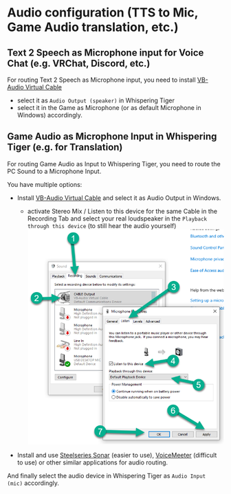 # Audio configuration (TTS to Mic, Game Audio translation, etc.)

## Text 2 Speech as Microphone input for Voice Chat (e.g. VRChat, Discord, etc.)
For routing Text 2 Speech as Microphone input, you need to install [VB-Audio Virtual Cable](https://vb-audio.com/Cable/)
- select it as `Audio Output (speaker)` in Whispering Tiger
- select it in the Game as Microphone (or as default Microphone in Windows) accordingly.

## Game Audio as Microphone Input in Whispering Tiger (e.g. for Translation)
For routing Game Audio as Input to Whispering Tiger, you need to route the PC Sound to a Microphone Input.
  
  You have multiple options:
  - Install [VB-Audio Virtual Cable](https://vb-audio.com/Cable/) and select it as Audio Output in Windows.
    - activate Stereo Mix / Listen to this device for the same Cable in the Recording Tab and select your real loudspeaker in the `Playback through this device` (to still hear the audio yourself)
    ![how+to+playback+mic.png](images%2Fhow%2Bto%2Bplayback%2Bmic.png)

  
  - Install and use [Steelseries Sonar](https://steelseries.com/gg/sonar/download) (easier to use), [VoiceMeeter](https://vb-audio.com/Voicemeeter/) (difficult to use) or other similar applications for audio routing.
    
  
  And finally select the audio device in Whispering Tiger as `Audio Input (mic)` accordingly.
